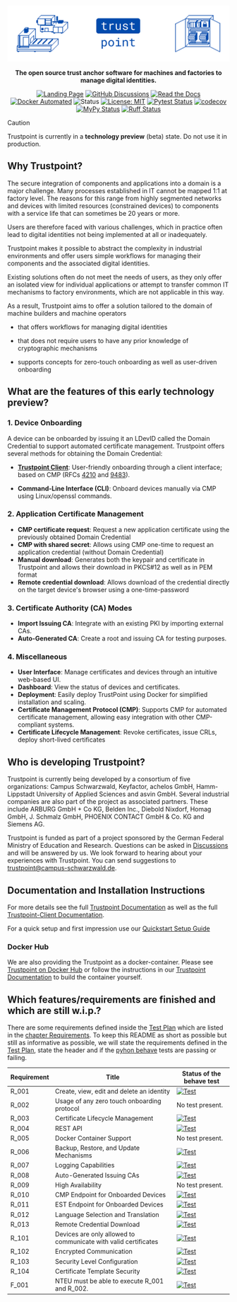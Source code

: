 ![Trustpoint](.github-assets/trustpoint_banner.png)

<div align="center">

**The open source trust anchor software for machines and factories to manage digital identities.**

[![Landing Page](https://img.shields.io/badge/Landing_Page-014BAD)](https://trustpoint.campus-schwarzwald.de/en/)
[![GitHub Discussions](https://img.shields.io/badge/GitHub-Discussions-014BAD)](https://github.com/orgs/TrustPoint-Project/discussions)
[![Read the Docs](https://img.shields.io/readthedocs/trustpoint)](https://trustpoint.readthedocs.io)
[![Docker Automated](https://img.shields.io/docker/automated/trustpoint2023/trustpoint)](https://hub.docker.com/r/trustpoint2023/trustpoint)
![Status](https://img.shields.io/badge/Status-Beta-red)
[![License: MIT](https://img.shields.io/badge/License-MIT-yellow.svg)](https://opensource.org/licenses/MIT)
[![Pytest Status](https://github.com/TrustPoint-Project/trustpoint/actions/workflows/pytest.yml/badge.svg)](https://github.com/TrustPoint-Project/trustpoint/actions/workflows/pytest.yml)
[![codecov](https://codecov.io/gh/Trustpoint-Project/trustpoint/graph/badge.svg?token=0N31L1QWPE)](https://codecov.io/gh/Trustpoint-Project/trustpoint)
[![MyPy Status](https://github.com/TrustPoint-Project/trustpoint/actions/workflows/mypy.yml/badge.svg)](https://github.com/TrustPoint-Project/trustpoint/actions/workflows/mypy.yml)
[![Ruff Status](https://github.com/TrustPoint-Project/trustpoint/actions/workflows/ruff.yml/badge.svg)](https://github.com/TrustPoint-Project/trustpoint/actions/workflows/ruff.yml)

</div>

> [!CAUTION]
> Trustpoint is currently in a **technology preview** (beta) state. Do not use it in production.

## Why Trustpoint?

The secure integration of components and applications into a domain is a major challenge. Many processes established in
IT cannot be mapped 1:1 at factory level. The reasons for this range from highly segmented networks and devices with
limited resources (constrained devices) to components with a service life that can sometimes be 20 years or more.

Users are therefore faced with various challenges, which in practice often lead to digital identities not being
implemented at all or inadequately.

Trustpoint makes it possible to abstract the complexity in industrial environments and offer users simple workflows for
managing their components and the associated digital identities.

Existing solutions often do not meet the needs of users, as they only offer an isolated view for individual applications
or attempt to transfer common IT mechanisms to factory environments, which are not applicable in this way.

As a result, Trustpoint aims to offer a solution tailored to the domain of machine builders and machine operators

- that offers workflows for managing digital identities

- that does not require users to have any prior knowledge of cryptographic mechanisms

- supports concepts for zero-touch onboarding as well as user-driven onboarding

## What are the features of this early technology preview?

### 1. Device Onboarding

A device can be onboarded by issuing it an LDevID called the Domain Credential to support automated certificate management.
Trustpoint offers several methods for obtaining the Domain Credential:

- **[Trustpoint Client](https://github.com/TrustPoint-Project/trustpoint-client)**: User-friendly onboarding through a client
  interface; based on CMP (RFCs [4210](https://datatracker.ietf.org/doc/html/rfc4210) and [9483](https://datatracker.ietf.org/doc/rfc9483/)).
<!-- - **AOKI Zero Touch**: Fully automated mutually authenticated onboarding. -->
- **Command-Line Interface (CLI)**: Onboard devices manually via CMP using Linux/openssl commands.

### 2. Application Certificate Management

- **CMP certificate request**: Request a new application certificate using the previously obtained Domain Credential
- **CMP with shared secret**: Allows using CMP one-time to request an application credential (without Domain Credential)
- **Manual download**: Generates both the keypair and certificate in Trustpoint and allows their download in PKCS#12 as well as in PEM format
- **Remote credential download**: Allows download of the credential directly on the target device's browser using a one-time-password

### 3. Certificate Authority (CA) Modes

- **Import Issuing CA**: Integrate with an existing PKI by importing external CAs.
- **Auto-Generated CA**: Create a root and issuing CA for testing purposes.

### 4. Miscellaneous

- **User Interface**: Manage certificates and devices through an intuitive web-based UI.
- **Dashboard**: View the status of devices and certificates.
- **Deployment**: Easily deploy TrustPoint using Docker for simplified installation and scaling.
- **Certificate Management Protocol (CMP)**: Supports CMP for automated certificate management, allowing easy
  integration with other CMP-compliant systems.
- **Certificate Lifecycle Management**: Revoke certificates, issue CRLs, deploy short-lived certificates

## Who is developing Trustpoint?

Trustpoint is currently being developed by a consortium of five organizations: Campus Schwarzwald, Keyfactor, achelos
GmbH, Hamm-Lippstadt University of Applied Sciences and asvin GmbH. Several industrial companies are also part of the
project as associated partners. These include ARBURG GmbH + Co KG, Belden Inc., Diebold Nixdorf, Homag GmbH, J. Schmalz
GmbH, PHOENIX CONTACT GmbH & Co. KG and Siemens AG.

Trustpoint is funded as part of a project sponsored by the German Federal Ministry of Education and Research. Questions
can be asked in [Discussions](https://github.com/orgs/TrustPoint-Project/discussions) and will be answered by us. We
look forward to hearing about your experiences with Trustpoint. You can send suggestions to
trustpoint@campus-schwarzwald.de.

## Documentation and Installation Instructions

For more details see the full [Trustpoint Documentation](https://trustpoint.readthedocs.io/en/latest/) as well as
the full [Trustpoint-Client Documentation](https://trustpoint-client.readthedocs.io/en/latest/).

For a quick setup and first impression use
our [Quickstart Setup Guide](https://trustpoint.readthedocs.io/en/latest/quickstart_setup.html#)

### Docker Hub

We are also providing the Trustpoint as a docker-container. Please see
[Trustpoint on Docker Hub](https://hub.docker.com/r/trustpoint2023/trustpoint) or follow the
instructions in our [Trustpoint Documentation](https://trustpoint.readthedocs.io/en/latest/) to build the
container yourself.

## Which features/requirements are finished and which are still w.i.p.?

There are some requirements defined inside
the [Test Plan](https://trustpoint.readthedocs.io/en/test_plan/test_plan.html)
which are listed in
the [chapter Requirements](https://trustpoint.readthedocs.io/en/test_plan/test_plan.html#requirements).
To keep this README as short as possible but still as informative as possible,
we will state the requirements defined in
the [Test Plan](https://trustpoint.readthedocs.io/en/test_plan/test_plan.html),
state the header and if the [pyhon behave](https://behave.readthedocs.io/en/latest/) tests are passing or failing.

| Requirement | Title                                                           | Status of the behave test                                                                                                                                                                                 |
|-------------|-----------------------------------------------------------------|-----------------------------------------------------------------------------------------------------------------------------------------------------------------------------------------------------------|
| R_001       | Create, view, edit and delete an identity                       | [![Test](https://github.com/TrustPoint-Project/trustpoint/actions/workflows/r_001_feature_test.yml/badge.svg)](https://github.com/TrustPoint-Project/trustpoint/actions/workflows/r_001_feature_test.yml) |
| R_002       | Usage of any zero touch onboarding protocol                     | No test present.                                                                                                                                                                                          |
| R_003       | Certificate Lifecycle Management                                | [![Test](https://github.com/TrustPoint-Project/trustpoint/actions/workflows/r_003_feature_test.yml/badge.svg)](https://github.com/TrustPoint-Project/trustpoint/actions/workflows/r_003_feature_test.yml) |
| R_004       | REST API                                                        | [![Test](https://github.com/TrustPoint-Project/trustpoint/actions/workflows/r_004_feature_test.yml/badge.svg)](https://github.com/TrustPoint-Project/trustpoint/actions/workflows/r_004_feature_test.yml) |
| R_005       | Docker Container Support                                        | No test present.                                                                                                                                                                                          |
| R_006       | Backup, Restore, and Update Mechanisms                          | [![Test](https://github.com/TrustPoint-Project/trustpoint/actions/workflows/r_006_feature_test.yml/badge.svg)](https://github.com/TrustPoint-Project/trustpoint/actions/workflows/r_006_feature_test.yml) |
| R_007       | Logging Capabilities                                            | [![Test](https://github.com/TrustPoint-Project/trustpoint/actions/workflows/r_007_feature_test.yml/badge.svg)](https://github.com/TrustPoint-Project/trustpoint/actions/workflows/r_007_feature_test.yml) |
| R_008       | Auto-Generated Issuing CAs                                      | [![Test](https://github.com/TrustPoint-Project/trustpoint/actions/workflows/r_008_feature_test.yml/badge.svg)](https://github.com/TrustPoint-Project/trustpoint/actions/workflows/r_008_feature_test.yml) |
| R_009       | High Availability                                               | No test present.                                                                                                                                                                                          |
| R_010       | CMP Endpoint for Onboarded Devices                              | [![Test](https://github.com/TrustPoint-Project/trustpoint/actions/workflows/r_010_feature_test.yml/badge.svg)](https://github.com/TrustPoint-Project/trustpoint/actions/workflows/r_010_feature_test.yml) |
| R_011       | EST Endpoint for Onboarded Devices                              | [![Test](https://github.com/TrustPoint-Project/trustpoint/actions/workflows/r_011_feature_test.yml/badge.svg)](https://github.com/TrustPoint-Project/trustpoint/actions/workflows/r_011_feature_test.yml) |
| R_012       | Language Selection and Translation                              | [![Test](https://github.com/TrustPoint-Project/trustpoint/actions/workflows/r_012_feature_test.yml/badge.svg)](https://github.com/TrustPoint-Project/trustpoint/actions/workflows/r_012_feature_test.yml) |
| R_013       | Remote Credential Download                                      | [![Test](https://github.com/TrustPoint-Project/trustpoint/actions/workflows/r_013_feature_test.yml/badge.svg)](https://github.com/TrustPoint-Project/trustpoint/actions/workflows/r_013_feature_test.yml) |
| R_101       | Devices are only allowed to communicate with valid certificates | [![Test](https://github.com/TrustPoint-Project/trustpoint/actions/workflows/r_101_feature_test.yml/badge.svg)](https://github.com/TrustPoint-Project/trustpoint/actions/workflows/r_101_feature_test.yml) |
| R_102       | Encrypted Communication                                         | [![Test](https://github.com/TrustPoint-Project/trustpoint/actions/workflows/r_102_feature_test.yml/badge.svg)](https://github.com/TrustPoint-Project/trustpoint/actions/workflows/r_102_feature_test.yml) |
| R_103       | Security Level Configuration                                    | [![Test](https://github.com/TrustPoint-Project/trustpoint/actions/workflows/r_103_feature_test.yml/badge.svg)](https://github.com/TrustPoint-Project/trustpoint/actions/workflows/r_103_feature_test.yml) |
| R_104       | Certificate Template Security                                   | [![Test](https://github.com/TrustPoint-Project/trustpoint/actions/workflows/r_104_feature_test.yml/badge.svg)](https://github.com/TrustPoint-Project/trustpoint/actions/workflows/r_104_feature_test.yml) |
| F_001       | NTEU must be able to execute R_001 and R_002.                   | [![Test](https://github.com/TrustPoint-Project/trustpoint/actions/workflows/f_001_feature_test.yml/badge.svg)](https://github.com/TrustPoint-Project/trustpoint/actions/workflows/f_001_feature_test.yml) |
